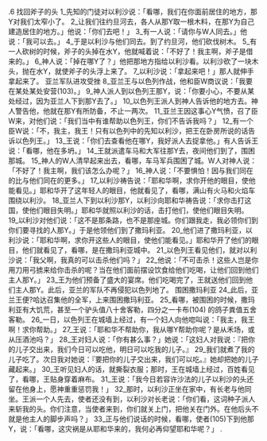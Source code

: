 .6 
找回斧子的头 
1_先知的门徒对以利沙说：「看哪，我们在你面前居住的地方，那Y对我们太窄小了。 2_让我们往约旦河去，各人从那Y取一根木料，在那Y为自己建造居住的地方。」他说：「你们去吧！」 3_有一人说：「请你与W人同去。」他说：「我可以去。」 4_于是以利沙与他们同去。到了约旦河，他们砍伐树木。 5_有一人砍树的时候，斧子的头掉在水Y，他就喊着说：「不好了！我主啊，斧子是借来的。」 6_神人说：「掉在哪Y了？」他把那地方指给以利沙看。以利沙砍了一块木头，抛在水Y，就使斧子的头浮上来了。 7_以利沙说：「拿起来吧！」那人就伸手拿起来了。 
亚兰军队进攻受挫 
8_亚兰王与以色列作战，他和臣W商议说：「我要在某处某处安营(103)。」 9_神人派人到以色列王那Y，说：「你要小心，不要从某处经过，因为亚兰人下到那Y去了。」 10_以色列王派人到神人告诉他的地方去。神人警告他，他就在那Y有所防备，不止一两次。 
11_亚兰王因这事心Y气愤，召了臣W来，对他们说：「我们当中有谁帮助以色列王，你们不告诉我吗？」 12_有一个臣W说：「不，我主，我王！只有以色列中的先知以利沙，把王在卧房所说的话告诉以色列王。」 13_王说：「你们去查看他在哪Y，我好派人去捉拿他。」有人告诉王说：「看哪，他在多坍。」 14_王就派遣车马和大军往那Y去，夜间他们到了，围困那城。 
15_神人的W人清早起来出去，看哪，车马军兵围困了城。W人对神人说：「不好了！我主啊，我们该怎么办呢？」 16_神人说：「不要惧怕！因与我们同在的比与他们同在的更多。」 17_以利沙祷告说：「耶和华啊，求你开他的眼目，使他能看见。」耶和华开了这年轻人的眼目，他就看见了，看哪，满山有火马和火焰车围绕以利沙。 18_亚兰人下到以利沙那Y，以利沙向耶和华祷告说：「求你击打这国，使他们眼目失明。」耶和华就照以利沙的话，击打他们，使他们眼目失明。 19_以利沙对他们说：「这不是那条路，也不是那座城。你们跟我走，我必领你们到你们要寻找的人那Y。」于是他领他们到了撒玛利亚。 
20_他们进了撒玛利亚，以利沙说：「耶和华啊，求你开这些人的眼目，使他们能看见。」耶和华开了他们的眼目，他们就看见了，看哪，是在撒玛利亚城中。 21_以色列王看见他们，就对以利沙说：「我父啊，我真的可以击杀他们吗？」 22_他说：「不可击杀！这些人岂是你用刀用弓掳来给你击杀的呢？当在他们面前摆设饮食给他们吃喝，让他们回到他们主人那Y。」 23_王为他们预备了盛大的宴席。他们吃喝完了，王就送他们回到他们主人那Y。此后，亚兰的军队不再侵犯以色列地了。 
围困撒玛利亚 
24_此后，亚兰王便?哈达召集他的全军，上来围困撒玛利亚。 25_看哪，被围困的时候，撒玛利亚有大饥荒，甚至一个驴头值八十舍客勒，四分之一卡布(104) 的鸽子粪值五舍客勒。 26_一日，以色列王在城墙上经过，有一个妇人向他唿叫说：「我主，我王啊！求你帮助。」 27_王说：「耶和华不帮助你，我从哪Y帮助你呢？是从禾场，或从压酒池吗？」 28_王对妇人说：「你有甚么事？」她说：「这妇人对我说：『把你的儿子交出来，我们今日可以吃他，明日可以吃我的儿子。』 29_我们就煮了我的儿子吃了。次日我对她说：『要把你的儿子交出来，我们可以吃。』她却把她的儿子藏起来。」 30_王听见妇人的话，就撕裂衣服；那时，王在城墙上经过，百姓看见了，看哪，王贴身穿着麻布。 31_王说：「我今日若容许沙法的儿子以利沙的头还留在他身上，愿神重重惩罚我！」 
32_那时，以利沙正坐在家中，有长老与他同坐。王派一个人先去，使者还没有到，以利沙对长老说：「你们看，这词种子派人来斩我的头。你们注意，当使者来到，你们就关上门，把他关在门外。在他后头不就是他主人的脚步声吗？」 33_正与他们说话的时候，看哪，使者(105)下到他那Y，说：「看哪，这灾祸是从耶和华来的，我何必再仰望耶和华呢？」 
 .
